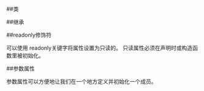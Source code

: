 ##类




##继承




##readonly修饰符

可以使用 readonly关键字将属性设置为只读的。 只读属性必须在声明时或构造函数里被初始化。




##参数属性

参数属性可以方便地让我们在一个地方定义并初始化一个成员。





















